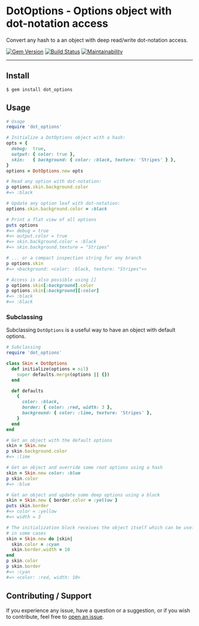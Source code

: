 # DotOptions - Options object with dot-notation access

Convert any hash to a an object with deep read/write dot-notation access.

[![Gem Version](https://badge.fury.io/rb/dot_options.svg)](https://badge.fury.io/rb/dot_options)
[![Build Status](https://github.com/DannyBen/dot_options/workflows/Test/badge.svg)](https://github.com/DannyBen/dot_options/actions?query=workflow%3ATest)
[![Maintainability](https://api.codeclimate.com/v1/badges/9506098f88fd04fdefae/maintainability)](https://codeclimate.com/github/DannyBen/dot_options/maintainability)

---

## Install

```
$ gem install dot_options
```

## Usage

```ruby
# Usage
require 'dot_options'

# Initialize a DotOptions object with a hash:
opts = {
  debug:  true,
  output: { color: true },
  skin:   { background: { color: :black, texture: 'Stripes' } },
}
options = DotOptions.new opts

# Read any option with dot-notation:
p options.skin.background.color
#=> :black

# Update any option leaf with dot-notation:
options.skin.background.color = :black

# Print a flat view of all options
puts options
#=> debug = true
#=> output.color = true
#=> skin.background.color = :black
#=> skin.background.texture = "Stripes"

# ... or a compact inspection string for any branch
p options.skin
#=> <background: <color: :black, texture: "Stripes">>

# Access is also possible using []
p options.skin[:background].color
p options.skin[:background][:color]
#=> :black
#=> :black
```

### Subclassing

Subclassing `DotOptions` is a useful way to have an object with default options.

```ruby
# Subclassing
require 'dot_options'

class Skin < DotOptions
  def initialize(options = nil)
    super defaults.merge(options || {})
  end

  def defaults
    {
      color: :black,
      border: { color: :red, width: 3 },
      background: { color: :lime, texture: 'Stripes' },
    }
  end
end

# Get an object with the default options
skin = Skin.new 
p skin.background.color
#=> :lime

# Get an object and override some root options using a hash
skin = Skin.new color: :blue
p skin.color
#=> :blue

# Get an object and update some deep options using a block
skin = Skin.new { border.color = :yellow }
puts skin.border
#=> color = :yellow
#=> width = 3

# The initialization block receives the object itself which can be useful
# in some cases
skin = Skin.new do |skin|
  skin.color = :cyan
  skin.border.width = 10
end
p skin.color
p skin.border
#=> :cyan
#=> <color: :red, width: 10>
```

## Contributing / Support

If you experience any issue, have a question or a suggestion, or if you wish
to contribute, feel free to [open an issue][issues].


[issues]: https://github.com/DannyBen/dot_options/issues

